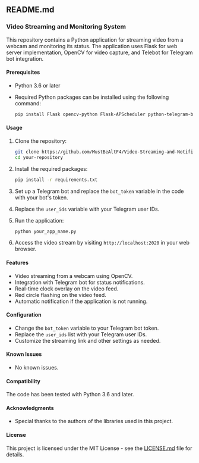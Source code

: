 ## README.md

### Video Streaming and Monitoring System

This repository contains a Python application for streaming video from a webcam and monitoring its status. The application uses Flask for web server implementation, OpenCV for video capture, and Telebot for Telegram bot integration.

#### Prerequisites

- Python 3.6 or later
- Required Python packages can be installed using the following command:

    ```bash
    pip install Flask opencv-python Flask-APScheduler python-telegram-bot fasteners
    ```

#### Usage

1. Clone the repository:

    ```bash
    git clone https://github.com/MustBeAltF4/Video-Streaming-and-Notification-System.git
    cd your-repository
    ```

2. Install the required packages:

    ```bash
    pip install -r requirements.txt
    ```

3. Set up a Telegram bot and replace the `bot_token` variable in the code with your bot's token.

4. Replace the `user_ids` variable with your Telegram user IDs.

5. Run the application:

    ```bash
    python your_app_name.py
    ```

6. Access the video stream by visiting `http://localhost:2020` in your web browser.

#### Features

- Video streaming from a webcam using OpenCV.
- Integration with Telegram bot for status notifications.
- Real-time clock overlay on the video feed.
- Red circle flashing on the video feed.
- Automatic notification if the application is not running.

#### Configuration

- Change the `bot_token` variable to your Telegram bot token.
- Replace the `user_ids` list with your Telegram user IDs.
- Customize the streaming link and other settings as needed.

#### Known Issues

- No known issues.

#### Compatibility

The code has been tested with Python 3.6 and later.

#### Acknowledgments

- Special thanks to the authors of the libraries used in this project.

#### License

This project is licensed under the MIT License - see the [LICENSE.md](LICENSE.md) file for details.

